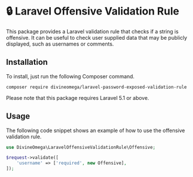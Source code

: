 # 🔒 Laravel Offensive Validation Rule

This package provides a Laravel validation rule that checks if a string is offensive. It can be useful
to check user supplied data that may be publicly displayed, such as usernames or comments.

## Installation

To install, just run the following Composer command.

```
composer require divineomega/laravel-password-exposed-validation-rule
```

Please note that this package requires Laravel 5.1 or above.

## Usage

The following code snippet shows an example of how to use the offensive validation rule.

```php
use DivineOmega\LaravelOffensiveValidationRule\Offensive;

$request->validate([
    'username' => ['required', new Offensive],
]);
```
